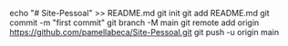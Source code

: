 echo "# Site-Pessoal" >> README.md
git init
git add README.md
git commit -m "first commit"
git branch -M main
git remote add origin https://github.com/pamellabeca/Site-Pessoal.git
git push -u origin main